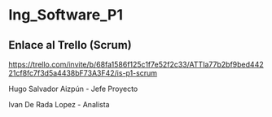 # Ing_Software_P1

## Enlace al Trello (Scrum)
https://trello.com/invite/b/68fa1586f125c1f7e52f2c33/ATTIa77b2bf9bed44221cf8fc7f3d5a4438bF73A3F42/is-p1-scrum

Hugo Salvador Aizpún - Jefe Proyecto

Ivan De Rada Lopez - Analista
